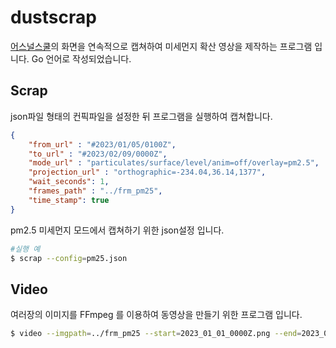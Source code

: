 # dustscrap

[어스널스쿨](https://earth.nullschool.net/)의 화면을 연속적으로 캡쳐하여 
미세먼지 확산 영상을 제작하는 프로그램 입니다.
Go 언어로 작성되었습니다.

## Scrap

json파일 형태의 컨픽파일을 설정한 뒤 
프로그램을 실행하여 캡쳐합니다. 

```json
{
	"from_url" : "#2023/01/05/0100Z",
	"to_url" : "#2023/02/09/0000Z",
	"mode_url" : "particulates/surface/level/anim=off/overlay=pm2.5",
	"projection_url" : "orthographic=-234.04,36.14,1377",
	"wait_seconds": 1,
	"frames_path" : "../frm_pm25",
	"time_stamp": true
}
```
pm2.5 미세먼지 모드에서 캡쳐하기 위한 json설정 입니다.



```sh
#실행 예
$ scrap --config=pm25.json
```


## Video

여러장의 이미지를 FFmpeg 를 이용하여 동영상을 만들기 위한 
프로그램 입니다. 

```sh
$ video --imgpath=../frm_pm25 --start=2023_01_01_0000Z.png --end=2023_02_09_0000Z.png
```
